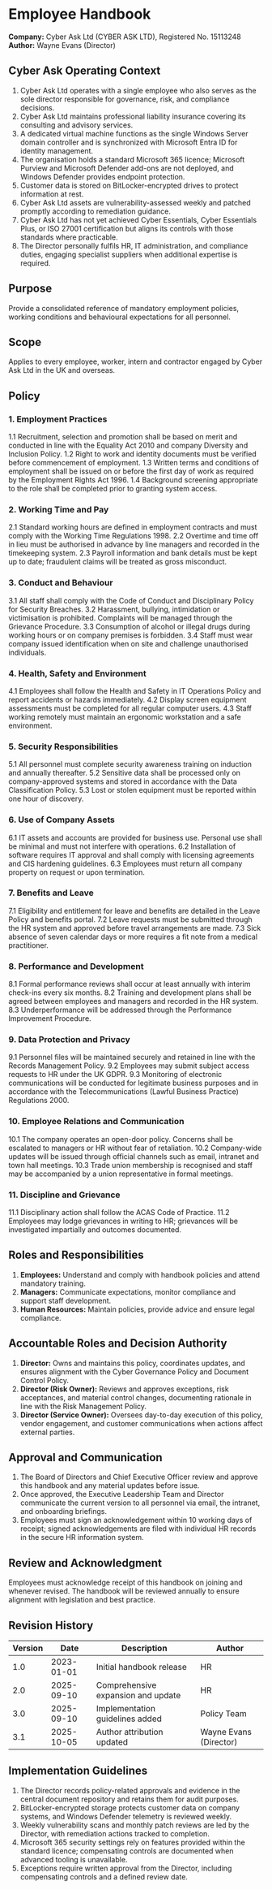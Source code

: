 # Employee Handbook

**Company:** Cyber Ask Ltd (CYBER ASK LTD), Registered No. 15113248
**Author:** Wayne Evans (Director)

## Cyber Ask Operating Context

1. Cyber Ask Ltd operates with a single employee who also serves as the sole director responsible for governance, risk, and compliance decisions.
2. Cyber Ask Ltd maintains professional liability insurance covering its consulting and advisory services.
3. A dedicated virtual machine functions as the single Windows Server domain controller and is synchronized with Microsoft Entra ID for identity management.
4. The organisation holds a standard Microsoft 365 licence; Microsoft Purview and Microsoft Defender add-ons are not deployed, and Windows Defender provides endpoint protection.
5. Customer data is stored on BitLocker-encrypted drives to protect information at rest.
6. Cyber Ask Ltd assets are vulnerability-assessed weekly and patched promptly according to remediation guidance.
7. Cyber Ask Ltd has not yet achieved Cyber Essentials, Cyber Essentials Plus, or ISO 27001 certification but aligns its controls with those standards where practicable.
8. The Director personally fulfils HR, IT administration, and compliance duties, engaging specialist suppliers when additional expertise is required.



## Purpose
Provide a consolidated reference of mandatory employment policies, working conditions and behavioural expectations for all personnel.

## Scope
Applies to every employee, worker, intern and contractor engaged by Cyber Ask Ltd in the UK and overseas.

## Policy
### 1. Employment Practices
1.1 Recruitment, selection and promotion shall be based on merit and conducted in line with the Equality Act 2010 and company Diversity and Inclusion Policy.
1.2 Right to work and identity documents must be verified before commencement of employment.
1.3 Written terms and conditions of employment shall be issued on or before the first day of work as required by the Employment Rights Act 1996.
1.4 Background screening appropriate to the role shall be completed prior to granting system access.

### 2. Working Time and Pay
2.1 Standard working hours are defined in employment contracts and must comply with the Working Time Regulations 1998.
2.2 Overtime and time off in lieu must be authorised in advance by line managers and recorded in the timekeeping system.
2.3 Payroll information and bank details must be kept up to date; fraudulent claims will be treated as gross misconduct.

### 3. Conduct and Behaviour
3.1 All staff shall comply with the Code of Conduct and Disciplinary Policy for Security Breaches.
3.2 Harassment, bullying, intimidation or victimisation is prohibited. Complaints will be managed through the Grievance Procedure.
3.3 Consumption of alcohol or illegal drugs during working hours or on company premises is forbidden.
3.4 Staff must wear company issued identification when on site and challenge unauthorised individuals.

### 4. Health, Safety and Environment
4.1 Employees shall follow the Health and Safety in IT Operations Policy and report accidents or hazards immediately.
4.2 Display screen equipment assessments must be completed for all regular computer users.
4.3 Staff working remotely must maintain an ergonomic workstation and a safe environment.

### 5. Security Responsibilities
5.1 All personnel must complete security awareness training on induction and annually thereafter.
5.2 Sensitive data shall be processed only on company-approved systems and stored in accordance with the Data Classification Policy.
5.3 Lost or stolen equipment must be reported within one hour of discovery.

### 6. Use of Company Assets
6.1 IT assets and accounts are provided for business use. Personal use shall be minimal and must not interfere with operations.
6.2 Installation of software requires IT approval and shall comply with licensing agreements and CIS hardening guidelines.
6.3 Employees must return all company property on request or upon termination.

### 7. Benefits and Leave
7.1 Eligibility and entitlement for leave and benefits are detailed in the Leave Policy and benefits portal.
7.2 Leave requests must be submitted through the HR system and approved before travel arrangements are made.
7.3 Sick absence of seven calendar days or more requires a fit note from a medical practitioner.

### 8. Performance and Development
8.1 Formal performance reviews shall occur at least annually with interim check-ins every six months.
8.2 Training and development plans shall be agreed between employees and managers and recorded in the HR system.
8.3 Underperformance will be addressed through the Performance Improvement Procedure.

### 9. Data Protection and Privacy
9.1 Personnel files will be maintained securely and retained in line with the Records Management Policy.
9.2 Employees may submit subject access requests to HR under the UK GDPR.
9.3 Monitoring of electronic communications will be conducted for legitimate business purposes and in accordance with the Telecommunications (Lawful Business Practice) Regulations 2000.

### 10. Employee Relations and Communication
10.1 The company operates an open-door policy. Concerns shall be escalated to managers or HR without fear of retaliation.
10.2 Company-wide updates will be issued through official channels such as email, intranet and town hall meetings.
10.3 Trade union membership is recognised and staff may be accompanied by a union representative in formal meetings.

### 11. Discipline and Grievance
11.1 Disciplinary action shall follow the ACAS Code of Practice.
11.2 Employees may lodge grievances in writing to HR; grievances will be investigated impartially and outcomes documented.

## Roles and Responsibilities
1. **Employees:** Understand and comply with handbook policies and attend mandatory training.
2. **Managers:** Communicate expectations, monitor compliance and support staff development.
3. **Human Resources:** Maintain policies, provide advice and ensure legal compliance.

## Accountable Roles and Decision Authority

1. **Director:** Owns and maintains this policy, coordinates updates, and ensures alignment with the Cyber Governance Policy and Document Control Policy.
2. **Director (Risk Owner):** Reviews and approves exceptions, risk acceptances, and material control changes, documenting rationale in line with the Risk Management Policy.
3. **Director (Service Owner):** Oversees day-to-day execution of this policy, vendor engagement, and customer communications when actions affect external parties.


## Approval and Communication
1. The Board of Directors and Chief Executive Officer review and approve this handbook and any material updates before issue.
2. Once approved, the Executive Leadership Team and Director communicate the current version to all personnel via email, the intranet, and onboarding briefings.
3. Employees must sign an acknowledgement within 10 working days of receipt; signed acknowledgements are filed with individual HR records in the secure HR information system.

## Review and Acknowledgment
Employees must acknowledge receipt of this handbook on joining and whenever revised. The handbook will be reviewed annually to ensure alignment with legislation and best practice.

## Revision History
| Version | Date       | Description                        | Author |
| ------- | ---------- | ---------------------------------- | ------ |
| 1.0     | 2023-01-01 | Initial handbook release           | HR     |
| 2.0     | 2025-09-10 | Comprehensive expansion and update | HR     |
| 3.0     | 2025-09-10 | Implementation guidelines added | Policy Team |
| 3.1     | 2025-10-05 | Author attribution updated | Wayne Evans (Director) |

## Implementation Guidelines
1. The Director records policy-related approvals and evidence in the central document repository and retains them for audit purposes.
2. BitLocker-encrypted storage protects customer data on company systems, and Windows Defender telemetry is reviewed weekly.
3. Weekly vulnerability scans and monthly patch reviews are led by the Director, with remediation actions tracked to completion.
4. Microsoft 365 security settings rely on features provided within the standard licence; compensating controls are documented when advanced tooling is unavailable.
5. Exceptions require written approval from the Director, including compensating controls and a defined review date.

